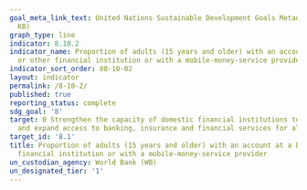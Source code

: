 ```yaml
---
goal_meta_link_text: United Nations Sustainable Development Goals Metadata (PDF 210
  KB)
graph_type: line
indicator: 8.10.2
indicator_name: Proportion of adults (15 years and older) with an account at a bank
  or other financial institution or with a mobile-money-service provider
indicator_sort_order: 08-10-02
layout: indicator
permalink: /8-10-2/
published: true
reporting_status: complete
sdg_goal: '8'
target: 0 Strengthen the capacity of domestic financial institutions to encourage
  and expand access to banking, insurance and financial services for all
target_id: '8.1'
title: Proportion of adults (15 years and older) with an account at a bank or other
  financial institution or with a mobile-money-service provider
un_custodian_agency: World Bank (WB)
un_designated_tier: '1'
---
```

